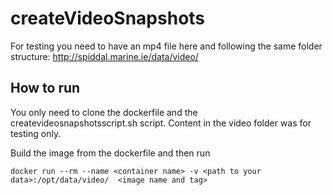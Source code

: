 # createVideoSnapshots

For testing you need to have an mp4 file here and following the same folder structure: http://spiddal.marine.ie/data/video/

## How to run 
You only need to clone the dockerfile and the createvideosnapshotsscript.sh script.  Content in the video folder was for testing only.
<p>


Build the image from the dockerfile and then run
<p>

    docker run --rm --name <container name> -v <path to your data>:/opt/data/video/  <image name and tag>


